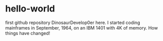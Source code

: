 # hello-world
first github repository
DinosaurDevelop0er here. I started coding mainframes in September, 1964, on an IBM 1401 with 4K of memory. 
How things have changed!
